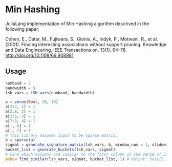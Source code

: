 # Min Hashing
JuliaLang implementation of Min Hashing algorithm descrived in the following paper,

Cohen, E., Datar, M., Fujiwara, S., Gionis, A., Indyk, P., Motwani, R., et al. (2001). Finding interesting associations without support pruning. Knowledge and Data Engineering, IEEE Transactions on, 13(1), 64–78. http://doi.org/10.1109/69.908981

## Usage
```julia
numband = 2
bandwidth = 5
lsh_vars = LSH_vars(numband, bandwidth)

a = zeros(Bool, 20, 10)
a[2:7, 1] = 1
a[2:8, 2] = 1
a[2:5, 3] = 1
a[7:8, 4] = 1
a[:, 6] = 1
a[:, 7] = 1
# This library assumes input to be sparse matrix.
b = sparse(a)
sigmat = generate_signature_matrix(lsh_vars, b, window_num = 1, slidewidth = 1)
bucket_list = generate_buckets(lsh_vars, sigmat)
# Find which columns are similar to the first column in the sense of Jaccard similarity.
@show find_similar(lsh_vars, sigmat, bucket_list, 1) # Output: Set([2, 1]) that means the first and second columns are similar.
```

